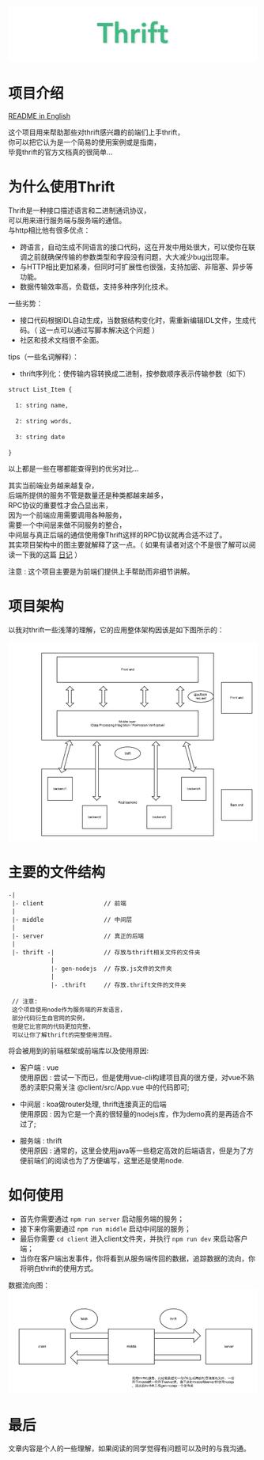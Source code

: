 ![](./thrift_logo.png)
# 项目介绍
[README in English](https://github.com/wengwengweng/thrift-demo/blob/master/README-EN.md)  

这个项目用来帮助那些对thrift感兴趣的前端们上手thrift，  
你可以把它认为是一个简易的使用案例或是指南，  
毕竟thrift的官方文档真的很简单...
# 为什么使用Thrift
Thrift是一种接口描述语言和二进制通讯协议，  
可以用来进行服务端与服务端的通信。  
与http相比他有很多优点：
- 跨语言，自动生成不同语言的接口代码，这在开发中用处很大，可以使你在联调之前就确保传输的参数类型和字段没有问题，大大减少bug出现率。
- 与HTTP相比更加紧凑，但同时可扩展性也很强，支持加密、非阻塞、异步等功能。
- 数据传输效率高，负载低，支持多种序列化技术。  

一些劣势：
- 接口代码根据IDL自动生成，当数据结构变化时，需重新编辑IDL文件，生成代码。（ 这一点可以通过写脚本解决这个问题 ）
- 社区和技术文档很不全面。

tips（一些名词解释）：  
- thrift序列化：使传输内容转换成二进制，按参数顺序表示传输参数（如下）
```
struct List_Item {

  1: string name,

  2: string words,

  3: string date

}
```

以上都是一些在哪都能查得到的优劣对比...  

其实当前端业务越来越复杂，  
后端所提供的服务不管是数量还是种类都越来越多，  
RPC协议的重要性才会凸显出来，  
因为一个前端应用需要调用各种服务，  
需要一个中间层来做不同服务的整合，  
中间层与真正后端的通信使用像Thrift这样的RPC协议就再合适不过了。  
其实项目架构中的图主要就解释了这一点。（ 如果有读者对这个不是很了解可以阅读一下我的这篇 [日记](https://github.com/wengwengweng/articles/blob/master/2017/2017-06-08-about-SOA.md) ）

注意 : 这个项目主要是为前端们提供上手帮助而非细节讲解。

# 项目架构

以我对thrift一些浅薄的理解，它的应用整体架构因该是如下图所示的：  

![](./thrift.png)
# 主要的文件结构
```
-|
 |- client                 // 前端
 |                          
 |- middle                 // 中间层
 |  
 |- server                 // 真正的后端
 |
 |- thrift -|              // 存放与thrift相关文件的文件夹
            |
            |- gen-nodejs  // 存放.js文件的文件夹
            |
            |- .thrift     // 存放.thrift文件的文件夹

 // 注意:
 这个项目使用node作为服务端的开发语言，  
 部分代码衍生自官网的实例，  
 但是它比官网的代码更加完整，  
 可以让你了解thrift的完整使用流程。
```

将会被用到的前端框架或前端库以及使用原因:
- 客户端 : vue  
  使用原因 : 尝试一下而已，但是使用vue-cli构建项目真的很方便，对vue不熟悉的渎职只需关注 @client/src/App.vue 中的代码即可;

- 中间层 : koa做router处理, thrift连接真正的后端  
  使用原因 : 因为它是一个真的很轻量的nodejs库，作为demo真的是再适合不过了;

- 服务端 : thrift  
  使用原因 : 通常的，这里会使用java等一些稳定高效的后端语言，但是为了方便前端们的阅读也为了方便编写，这里还是使用node.

# 如何使用
- 首先你需要通过 `npm run server` 启动服务端的服务；
- 接下来你需要通过 `npm run middle` 启动中间层的服务；
- 最后你需要 `cd client` 进入client文件夹，并执行 `npm run dev` 来启动客户端；
- 当你在客户端出发事件，你将看到从服务端传回的数据，追踪数据的流向，你将明白thrift的使用方式。

数据流向图：  
![](./stream.png)

# 最后
文章内容是个人的一些理解，如果阅读的同学觉得有问题可以及时的与我沟通。
